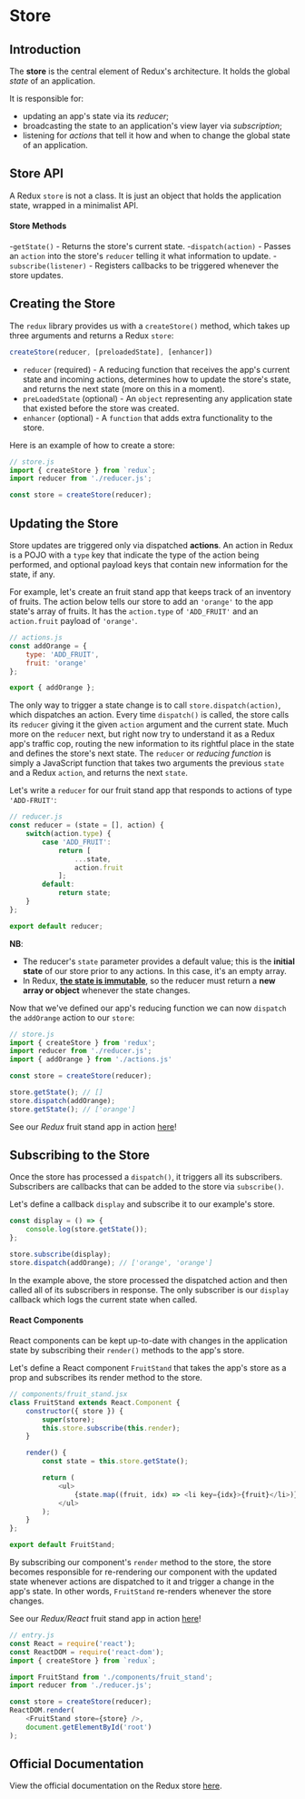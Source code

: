 # Store

## Introduction

The **store** is the central element of Redux's architecture. It holds the
global *state* of an application.

It is responsible for:
+ updating an app's state via its *reducer*;
+ broadcasting the state to an application's view layer via *subscription*;
+ listening for *actions* that tell it how and when to change the global state
 of an application.

## Store API

A Redux `store` is not a class. It is just an object that holds the application
state, wrapped in a minimalist API.

#### Store Methods
-`getState()` - Returns the store's current state.
-`dispatch(action)` - Passes an `action` into the store's `reducer` telling it
 what information to update.
-`subscribe(listener)` - Registers callbacks to be triggered whenever the store updates.

## Creating the Store

The `redux` library provides us with a `createStore()` method, which takes up three arguments and returns a Redux `store`:

```js
createStore(reducer, [preloadedState], [enhancer])
```

+	`reducer` (required) - A reducing function that receives the app's current state and incoming actions, determines how to update the store's state, and returns the next state (more on this in a moment).
+ `preLoadedState` (optional) - An `object` representing any application state
 that existed before the store was created.
+ `enhancer` (optional) - A `function` that adds extra functionality to the store.


Here is an example of how to create a store:

```js
// store.js
import { createStore } from `redux`;
import reducer from './reducer.js';

const store = createStore(reducer);
```

## Updating the Store

Store updates are triggered only via dispatched **actions**. An action in Redux
is a POJO with a `type` key that indicate the type of the action being
performed, and optional payload keys that contain new information for the state,
if any.

For example, let's create an fruit stand app that keeps track of an inventory of
fruits. The action below tells our store to add an `'orange'` to the app state's
array of fruits. It has the `action.type` of `'ADD_FRUIT'` and an `action.fruit`
payload of `'orange'`.

```js
// actions.js
const addOrange = {
	type: 'ADD_FRUIT',
	fruit: 'orange'
};

export { addOrange };
```

The only way to trigger a state change is to call `store.dispatch(action)`,
which dispatches an action. Every time `dispatch()` is called, the store calls
its `reducer` giving it the given `action` argument and the current state. Much
more on the `reducer` next, but right now try to understand it as a Redux app's
traffic cop, routing the new information to its rightful place in the state and
defines the store's next state. The `reducer` or *reducing function* is simply a
JavaScript function that takes two arguments the previous `state` and a Redux
`action`, and returns the next `state`.

Let's write a `reducer` for our fruit stand app that responds to actions of type
`'ADD-FRUIT'`:

```js
// reducer.js
const reducer = (state = [], action) {
	switch(action.type) {
		case 'ADD_FRUIT':
			return [
				...state,
				action.fruit
			];
		default:
			return state;
	}
};

export default reducer;
```

**NB**:
-	The reducer's `state` parameter provides a default value; this is
the **initial state** of our store prior to any actions. In this case, it's an
empty array.
-	In Redux, [**the state is immutable**][why-immutable], so the reducer
must return a **new array or object** whenever the state changes.

Now that we've defined our app's reducing function we can now `dispatch` the
`addOrange` action to our `store`:

```js
// store.js
import { createStore } from 'redux';
import reducer from './reducer.js';
import { addOrange } from './actions.js'

const store = createStore(reducer);

store.getState(); // []
store.dispatch(addOrange);
store.getState(); // ['orange']
```

See our *Redux* fruit stand app in action [here][fruit_stand_demo]!

[fruit_stand_demo]:../demos/fruit_stand_demo

## Subscribing to the Store

Once the store has processed a `dispatch()`, it triggers all its subscribers. Subscribers are callbacks that can be added to the store via `subscribe()`.

Let's define a callback `display` and subscribe it to our example's store.

```js
const display = () => {
	console.log(store.getState());
};

store.subscribe(display);
store.dispatch(addOrange); // ['orange', 'orange']
```

In the example above, the store processed the dispatched action and then called
all of its subscribers in response. The only subscriber is our `display`
callback which logs the current state when called.

#### React Components

React components can be kept up-to-date with changes in the application state by
subscribing their `render()` methods to the app's store.

Let's define a React component `FruitStand` that takes the app's store as a prop and subscribes its render method to the store.
```js
// components/fruit_stand.jsx
class FruitStand extends React.Component {
	constructor({ store }) {
		super(store);
		this.store.subscribe(this.render);
	}

	render() {
		const state = this.store.getState();

		return (
			<ul>
				{state.map((fruit, idx) => <li key={idx}>{fruit}</li>)}
			</ul>
		);
	}
};

export default FruitStand;
```

By subscribing our component's `render` method to the store, the store becomes
responsible for re-rendering our component with the updated state whenever
actions are dispatched to it and trigger a change in the app's state. In other
words, `FruitStand` re-renders whenever the store changes.

See our *Redux/React* fruit stand app in action [here][fruit_stand_demo]!

```js
// entry.js
const React = require('react');
const ReactDOM = require('react-dom');
import { createStore } from `redux`;

import FruitStand from './components/fruit_stand';
import reducer from './reducer.js';

const store = createStore(reducer);
ReactDOM.render(
	<FruitStand store={store} />,
	document.getElementById('root')
);
```

## Official Documentation

View the official documentation on the Redux store [here][redux-js].

[redux-js]: http://redux.js.org/docs/basics/Store.html

[why-immutable]: https://github.com/reactjs/redux/issues/758
